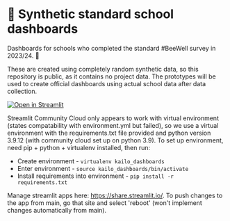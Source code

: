 # 🐝 Synthetic standard school dashboards

Dashboards for schools who completed the standard #BeeWell survey in 2023/24. 🏫

These are created using completely random synthetic data, so this repository is public, as it contains no project data. The prototypes will be used to create official dashboards using actual school data after data collection.

[![Open in Streamlit](https://static.streamlit.io/badges/streamlit_badge_black_white.svg)](https://synthetic-beewell-kailo-standard-school-dashboard.streamlit.app/)

Streamlit Community Cloud only appears to work with virtual environment (states compatability with environment.yml but failed), so we use a virtual environment with the requirements.txt file provided and python version 3.9.12 (with community cloud set up on python 3.9). To set up environment, need pip + python + virtualenv installed, then run:
* Create environment - `virtualenv kailo_dashboards`
* Enter environment -  `source kailo_dashboards/bin/activate`
* Install requirements into environment - `pip install -r requirements.txt`

Manage streamlit apps here: https://share.streamlit.io/. To push changes to the app from main, go that site and select 'reboot' (won't implement changes automatically from main).